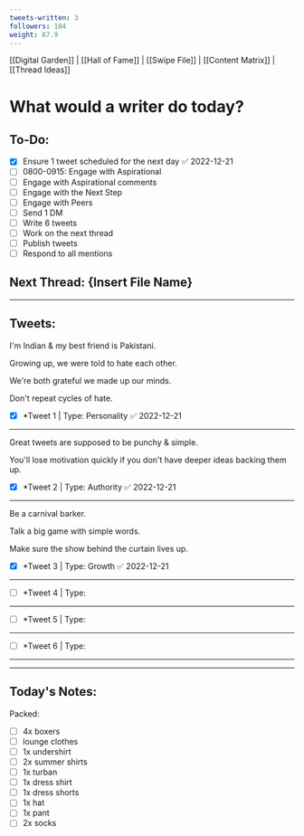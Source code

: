 ```yaml
---
tweets-written: 3
followers: 104
weight: 87.9
---
```

[[Digital Garden]] | [[Hall of Fame]] | [[Swipe File]] | [[Content Matrix]] | [[Thread Ideas]]

# What would a writer do today?

## To-Do:
- [x] Ensure 1 tweet scheduled for the next day ✅ 2022-12-21
- [ ] 0800-0915: Engage with Aspirational
- [ ] Engage with Aspirational comments
- [ ] Engage with the Next Step
- [ ] Engage with Peers
- [ ] Send 1 DM
- [ ] Write 6 tweets
- [ ] Work on the next thread
- [ ] Publish tweets
- [ ] Respond to all mentions

## Next Thread: {Insert File Name}
---
## Tweets:

I'm Indian & my best friend is Pakistani.

Growing up, we were told to hate each other.

We're both grateful we made up our minds.

Don't repeat cycles of hate.

- [x] *Tweet 1 | Type: Personality ✅ 2022-12-21

---
Great tweets are supposed to be punchy & simple.

You'll lose motivation quickly if you don't have deeper ideas backing them up.

- [x] *Tweet 2 | Type: Authority ✅ 2022-12-21

---

Be a carnival barker.

Talk a big game with simple words.

Make sure the show behind the curtain lives up.

- [x] *Tweet 3 | Type: Growth ✅ 2022-12-21

---

- [ ] *Tweet 4 | Type:

---

- [ ] *Tweet 5 | Type:

---

- [ ] *Tweet 6 | Type:

---

---
## Today's Notes:

Packed:
- [ ] 4x boxers
- [ ] lounge clothes
- [ ] 1x undershirt
- [ ] 2x summer shirts
- [ ] 1x turban
- [ ] 1x dress shirt
- [ ] 1x dress shorts
- [ ] 1x hat
- [ ] 1x pant
- [ ] 2x socks
